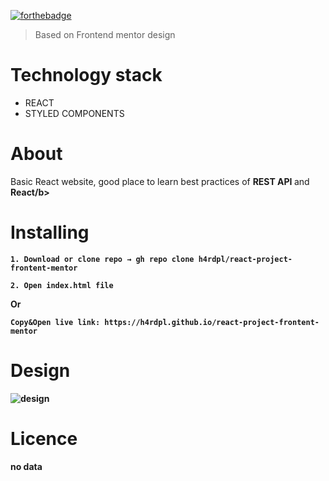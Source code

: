 [![forthebadge](https://forthebadge.com/images/badges/built-with-love.svg)](https://forthebadge.com)

> Based on Frontend mentor design

Technology stack
======

* REACT
* STYLED COMPONENTS 

About
======

Basic React website, good place to learn best practices of <b>REST API </b> and <b> React/b>

Installing
======

```
1. Download or clone repo → gh repo clone h4rdpl/react-project-frontent-mentor
```

```
2. Open index.html file
```

Or
```
Copy&Open live link: https://h4rdpl.github.io/react-project-frontent-mentor
```

Design
======

![design](./design/desktop-preview.jpg)


Licence
======

no data
